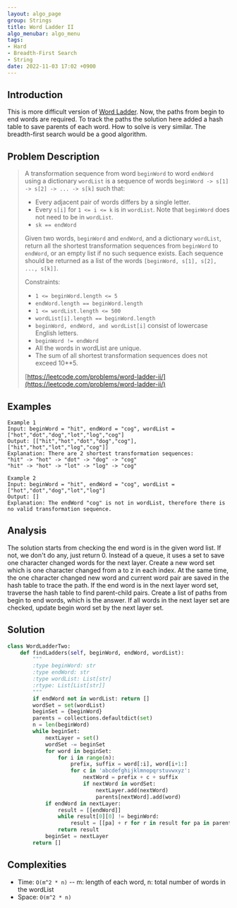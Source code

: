 ```yaml
---
layout: algo_page
group: Strings
title: Word Ladder II
algo_menubar: algo_menu
tags:
- Hard
- Breadth-First Search
- String
date: 2022-11-03 17:02 +0900
---
```

## Introduction
This is more difficult version of [Word Ladder](/algo/strings/2022-11-02-word-ladder).
Now, the paths from begin to end words are required.
To track the paths the solution here added a hash table to save parents of each word.
How to solve is very similar.
The breadth-first search would be a good algorithm.


## Problem Description
> A transformation sequence from word `beginWord` to word `endWord` using a dictionary `wordList` is a sequence of
> words `beginWord -> s[1] -> s[2] -> ... -> s[k]` such that:
> - Every adjacent pair of words differs by a single letter.
> - Every `s[i]` for `1 <= i <= k` is in `wordList`. Note that `beginWord` does not need to be in `wordList`.
> - `sk == endWord`
>
> Given two words, `beginWord` and `endWord`, and a dictionary `wordList`, return all the shortest transformation
> sequences from `beginWord` to `endWord`, or an empty list if no such sequence exists. Each sequence should be
> returned as a list of the words `[beginWord, s[1], s[2], ..., s[k]]`.
>
> Constraints:
> - `1 <= beginWord.length <= 5`
> - `endWord.length == beginWord.length`
> - `1 <= wordList.length <= 500`
> - `wordList[i].length == beginWord.length`
> - `beginWord, endWord, and wordList[i]` consist of lowercase English letters.
> - `beginWord != endWord`
> - All the words in wordList are unique.
> - The sum of all shortest transformation sequences does not exceed 10**5.
>
> [https://leetcode.com/problems/word-ladder-ii/](https://leetcode.com/problems/word-ladder-ii/)

## Examples
```
Example 1
Input: beginWord = "hit", endWord = "cog", wordList = ["hot","dot","dog","lot","log","cog"]
Output: [["hit","hot","dot","dog","cog"],["hit","hot","lot","log","cog"]]
Explanation: There are 2 shortest transformation sequences:
"hit" -> "hot" -> "dot" -> "dog" -> "cog"
"hit" -> "hot" -> "lot" -> "log" -> "cog"
```

```
Example 2
Input: beginWord = "hit", endWord = "cog", wordList = ["hot","dot","dog","lot","log"]
Output: []
Explanation: The endWord "cog" is not in wordList, therefore there is no valid transformation sequence.
```

## Analysis
The solution starts from checking the end word is in the given word list.
If not, we don't do any, just return 0.
Instead of a queue, it uses a set to save one character changed words for the next layer.
Create a new word set which is one character changed from a to z in each index.
At the same time, the one character changed new word and current word pair are saved in the hash table to trace the path.
If the end word is in the next layer word set, traverse the hash table to find parent-child pairs.
Create a list of paths from begin to end words, which is the answer.
If all words in the next layer set are checked, update begin word set by the next layer set.

## Solution
```python
class WordLadderTwo:
    def findLadders(self, beginWord, endWord, wordList):
        """
        :type beginWord: str
        :type endWord: str
        :type wordList: List[str]
        :rtype: List[List[str]]
        """
        if endWord not in wordList: return []
        wordSet = set(wordList)
        beginSet = {beginWord}
        parents = collections.defaultdict(set)
        n = len(beginWord)
        while beginSet:
            nextLayer = set()
            wordSet -= beginSet
            for word in beginSet:
                for i in range(n):
                    prefix, suffix = word[:i], word[i+1:]
                    for c in 'abcdefghijklmnopqrstuvwxyz':
                        nextWord = prefix + c + suffix
                        if nextWord in wordSet:
                            nextLayer.add(nextWord)
                            parents[nextWord].add(word)
            if endWord in nextLayer:
                result = [[endWord]]
                while result[0][0] != beginWord:
                    result = [[pa] + r for r in result for pa in parents[r[0]]]
                return result
            beginSet = nextLayer
        return []
```

## Complexities
- Time: `O(m^2 * n)` -- m: length of each word, n: total number of words in the wordList
- Space: `O(m^2 * n)`
